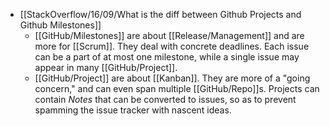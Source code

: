 - [[StackOverflow/16/09/What is the diff between Github Projects and Github Milestones]]
	- [[GitHub/Milestones]] are about [[Release/Management]] and are more for [[Scrum]]. They deal with concrete deadlines. Each issue can be a part of at most one milestone, while a single issue may appear in many [[GitHub/Project]].
	- [[GitHub/Project]] are about [[Kanban]]. They are more of a "going concern," and can even span multiple [[GitHub/Repo]]s. Projects can contain *Notes* that can be converted to issues, so as to prevent spamming the issue tracker with nascent ideas.